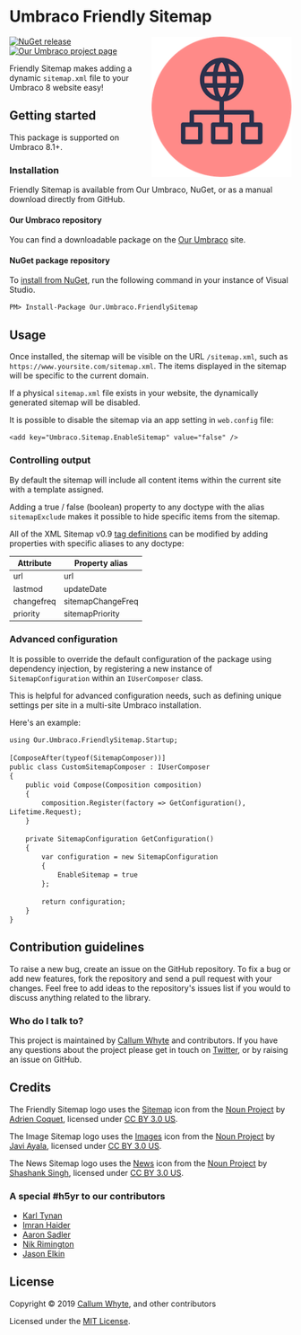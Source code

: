 # Umbraco Friendly Sitemap

<img src="docs/img/logo.png?raw=true" alt="Umbraco Friendly Sitemap" width="250" align="right" />

[![NuGet release](https://img.shields.io/nuget/v/Our.Umbraco.FriendlySitemap.svg)](https://www.nuget.org/packages/Our.Umbraco.FriendlySitemap/)
[![Our Umbraco project page](https://img.shields.io/badge/our-umbraco-orange.svg)](https://our.umbraco.com/projects/website-utilities/friendly-sitemap/)

Friendly Sitemap makes adding a dynamic `sitemap.xml` file to your Umbraco 8 website easy!

## Getting started

This package is supported on Umbraco 8.1+.

### Installation

Friendly Sitemap is available from Our Umbraco, NuGet, or as a manual download directly from GitHub.

#### Our Umbraco repository

You can find a downloadable package on the [Our Umbraco](https://our.umbraco.com/projects/website-utilities/friendly-sitemap/) site.

#### NuGet package repository

To [install from NuGet](https://www.nuget.org/packages/Our.Umbraco.FriendlySitemap/), run the following command in your instance of Visual Studio.

    PM> Install-Package Our.Umbraco.FriendlySitemap

## Usage

Once installed, the sitemap will be visible on the URL `/sitemap.xml`, such as `https://www.yoursite.com/sitemap.xml`. The items displayed in the sitemap will be specific to the current domain.

If a physical `sitemap.xml` file exists in your website, the dynamically generated sitemap will be disabled.

It is possible to disable the sitemap via an app setting in `web.config` file:

```
<add key="Umbraco.Sitemap.EnableSitemap" value="false" />
```

### Controlling output

By default the sitemap will include all content items within the current site with a template assigned.

Adding a true / false (boolean) property to any doctype with the alias `sitemapExclude` makes it possible to hide specific items from the sitemap.

All of the XML Sitemap v0.9 [tag definitions](https://www.sitemaps.org/protocol.html#xmlTagDefinitions) can be modified by adding properties with specific aliases to any doctype:

| Attribute  | Property alias    |
|------------|-------------------|
| url        | url               |
| lastmod    | updateDate        |
| changefreq | sitemapChangeFreq | 
| priority   | sitemapPriority   |

### Advanced configuration

It is possible to override the default configuration of the package using dependency injection, by registering a new instance of `SitemapConfiguration` within an `IUserComposer` class.

This is helpful for advanced configuration needs, such as defining unique settings per site in a multi-site Umbraco installation.

Here's an example:

```
using Our.Umbraco.FriendlySitemap.Startup;

[ComposeAfter(typeof(SitemapComposer))]
public class CustomSitemapComposer : IUserComposer
{
    public void Compose(Composition composition)
    {
        composition.Register(factory => GetConfiguration(), Lifetime.Request);
    }

    private SitemapConfiguration GetConfiguration()
    {
        var configuration = new SitemapConfiguration
        {
            EnableSitemap = true
        };

        return configuration;
    }
}
```

## Contribution guidelines

To raise a new bug, create an issue on the GitHub repository. To fix a bug or add new features, fork the repository and send a pull request with your changes. Feel free to add ideas to the repository's issues list if you would to discuss anything related to the library.

### Who do I talk to?

This project is maintained by [Callum Whyte](https://callumwhyte.com/) and contributors. If you have any questions about the project please get in touch on [Twitter](https://twitter.com/callumbwhyte), or by raising an issue on GitHub.

## Credits

The Friendly Sitemap logo uses the [Sitemap](https://thenounproject.com/term/sitemap/2711731/) icon from the [Noun Project](https://thenounproject.com) by [Adrien Coquet](https://thenounproject.com/coquet_adrien/), licensed under [CC BY 3.0 US](https://creativecommons.org/licenses/by/3.0/us/).

The Image Sitemap logo uses the [Images](https://thenounproject.com/term/images/225394/) icon from the [Noun Project](https://thenounproject.com) by [Javi Ayala](https://thenounproject.com/javi_al/), licensed under [CC BY 3.0 US](https://creativecommons.org/licenses/by/3.0/us/).

The News Sitemap logo uses the [News](https://thenounproject.com/term/news/1901962/) icon from the [Noun Project](https://thenounproject.com) by [Shashank Singh](https://thenounproject.com/rshashank19/), licensed under [CC BY 3.0 US](https://creativecommons.org/licenses/by/3.0/us/).

### A special #h5yr to our contributors

* [Karl Tynan](https://github.com/karltynan)
* [Imran Haider](https://github.com/imranhaidercogworks)
* [Aaron Sadler](https://github.com/AaronSadlerUK)
* [Nik Rimington](https://github.com/NikRimington)
* [Jason Elkin](https://github.com/JasonElkin)

## License

Copyright &copy; 2019 [Callum Whyte](https://callumwhyte.com/), and other contributors

Licensed under the [MIT License](LICENSE.md).
